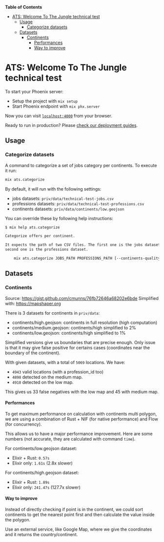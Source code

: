 **Table of Contents**

- [ATS: Welcome To The Jungle technical test](#ats-welcome-to-the-jungle-technical-test)
  - [Usage](#usage)
    - [Categorize datasets](#categorize-datasets)
  - [Datasets](#datasets)
    - [Continents](#continents)
      - [Performances](#performances)
      - [Way to improve](#way-to-improve)

# ATS: Welcome To The Jungle technical test

To start your Phoenix server:

- Setup the project with `mix setup`
- Start Phoenix endpoint with `mix phx.server`

Now you can visit [`localhost:4000`](http://localhost:4000) from your browser.

Ready to run in production? Please [check our deployment guides](https://hexdocs.pm/phoenix/deployment.html).

## Usage

### Categorize datasets

A command to categorize a set of jobs category per continents. To execute it
run:

```sh
mix ats.categorize
```

By default, it will run with the following settings:

- jobs datasets: `priv/data/technical-test-jobs.csv`
- professions datasets: `priv/data/technical-test-professions.csv`
- continents datasets: `priv/data/continents/low.geojson`

You can override these by following help instructions:

```sh
$ mix help ats.categorize

Categorize offers per continent.

It expects the path of two CSV files. The first one is the jobs dataset and the
second one is the professions dataset.

    mix ats.categorize JOBS_PATH PROFESSIONS_PATH [--continents-quality [low,medium,high]]

```

## Datasets

### Continents

Source: https://gist.github.com/cmunns/76fb72646a68202e6bde
Simplified with: https://mapshaper.org

There is 3 datasets for continents in `priv/data`:

- continents/high.geojson: continents in full resolution (high computation)
- continents/medium.geojson: continents/high simplified to 2%
- continents/low.geojson: continents/high simplified to 1%

Simplified versions give us boundaries that are precise enough.
Only issue is that it may give false positive for certains cases (coordinates near
the boundary of the continent).

With given datasets, with a total of `5069` locations. We have:

- `4943` valid locations (with a profession_id too)
- `4898` detected on the medium map.
- `4910` detected on the low map.

This gives us 33 false negatives with the low map and 45 with medium map.

#### Performances

To get maximum performance on calculation with continents multi polygon,
we are using a combination of Rust + NIF (for native performance) and Flow (for concurrency).

This allows us to have a major performance improvement.
Here are some numbers (not accurate, they are calculated with command `time`).

For continents/low.geojson dataset:

- Elixir + Rust: `0.57s`
- Elixir only: `1.61s` (2.8x slower)

For continents/high.geojson dataset:

- Elixir + Rust: `1.89s`
- Elixir only: `241.47s` (127.7x slower)

#### Way to improve

Instead of directly checking if point is in the continent, we could sort continents
to get the nearest point first and then calculate the value inside the polygon.

Use an external service, like Google Map, where we give the coordinates and it returns the country/continent.
